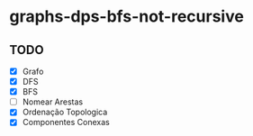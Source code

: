 # graphs-dps-bfs-not-recursive
## TODO
- [x] Grafo
- [x] DFS
- [x] BFS
- [ ] Nomear Arestas
- [x] Ordenação Topologica
- [x] Componentes Conexas